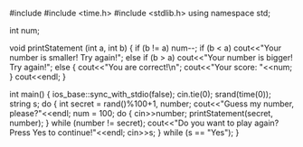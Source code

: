 #include <iostream>
#include <time.h>
#include <stdlib.h>
using namespace std;

int num;

void printStatement (int a, int b) {
    if (b != a) num--;
    if (b < a) cout<<"Your number is smaller! Try again!";
    else if (b > a) cout<<"Your number is bigger! Try again!";
    else {
        cout<<"You are correct!\n";
        cout<<"Your score: "<<num;
    }
    cout<<endl;
}

int main() {
    ios_base::sync_with_stdio(false);
    cin.tie(0);
    srand(time(0));
    string s;
    do {
        int secret = rand()%100+1, number;
        cout<<"Guess my number, please?"<<endl;
        num = 100;
        do {
            cin>>number;
            printStatement(secret, number);
        } while (number != secret);
        cout<<"Do you want to play again? Press Yes to continue!"<<endl;
        cin>>s;
    } while (s == "Yes");
}
